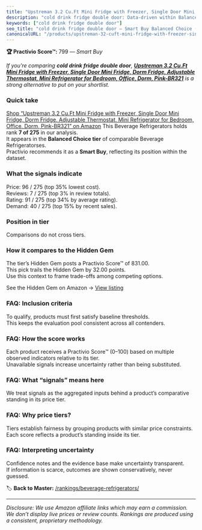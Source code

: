 ```yaml
---
title: "Upstreman 3.2 Cu.Ft Mini Fridge with Freezer, Single Door Mini Fridge, Dorm Fridge, Adjustable Thermostat, Mini Refrigerator for Bedroom, Office, Dorm, Pink-BR321"
description: "cold drink fridge double door: Data-driven within Balanced Choice ranking using the Practivio Score™. Positioned by quality, value, demand, findability, moment…"
keywords: ["cold drink fridge double door"]
seo_title: "cold drink fridge double door — Smart Buy Balanced Choice (2025)"
canonicalURL: "/products/upstreman-32-cuft-mini-fridge-with-freezer-single-door-mini-fridge-dorm-fridge-adjustable-thermostat-mini-refrigerator-for-bedroom-office-dorm-pink-br321-B0D9XV1KRV/"
---
```


**🏆 Practivio Score™:** 799 — _Smart Buy_


*If you're comparing **cold drink fridge double door**, **[Upstreman 3.2 Cu.Ft Mini Fridge with Freezer, Single Door Mini Fridge, Dorm Fridge, Adjustable Thermostat, Mini Refrigerator for Bedroom, Office, Dorm, Pink-BR321](https://www.amazon.com/dp/B0D9XV1KRV?tag=practivio-20)** is a strong alternative to put on your shortlist.*
### Quick take
[Shop “Upstreman 3.2 Cu.Ft Mini Fridge with Freezer, Single Door Mini Fridge, Dorm Fridge, Adjustable Thermostat, Mini Refrigerator for Bedroom, Office, Dorm, Pink-BR321” on Amazon](https://www.amazon.com/dp/B0D9XV1KRV?tag=practivio-20)
This Beverage Refrigerators holds rank **7 of 275** in our analysis.  
It appears in the **Balanced Choice tier** of comparable Beverage Refrigeratorses.  
Practivio recommends it as a **Smart Buy**, reflecting its position within the dataset.

### What the signals indicate
Price: 96 / 275 (top 35% lowest cost).  
Reviews: 7 / 275 (top 3% in review totals).  
Rating: 91 / 275 (top 34% by average rating).  
Demand: 40 / 275 (top 15% by recent sales).

### Position in tier
Comparisons do not cross tiers.

### How it compares to the Hidden Gem
The tier’s Hidden Gem posts a Practivio Score™ of 831.00.  
This pick trails the Hidden Gem by 32.00 points.  
Use this context to frame trade-offs among competing options.  

See the Hidden Gem on Amazon → [View listing](https://www.amazon.com/dp/B0786TJC33?tag=practivio-20)

### FAQ: Inclusion criteria
To qualify, products must first satisfy baseline thresholds.  
This keeps the evaluation pool consistent across all contenders.

### FAQ: How the score works
Each product receives a Practivio Score™ (0–100) based on multiple observed indicators relative to its tier.  
Unavailable signals increase uncertainty rather than being substituted.

### FAQ: What “signals” means here
We treat signals as the aggregated inputs behind a product’s comparative standing in its price tier.

### FAQ: Why price tiers?
Tiers establish fairness by grouping products with similar price constraints.  
Each score reflects a product’s standing inside its tier.

### FAQ: Interpreting uncertainty
Confidence notes and the evidence base make uncertainty transparent.  
If information is scarce, outcomes are shown conservatively, never guessed.


🏷️ **Back to Master:** [/rankings/beverage-refrigerators/](/rankings/beverage-refrigerators/)

---
_Disclosure: We use Amazon affiliate links which may earn a commission. We don’t display live prices or review counts. Rankings are produced using a consistent, proprietary methodology._
